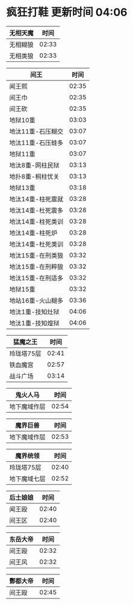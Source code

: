 # 疯狂打鞋 更新时间 04:06

| 无相天魔   | 时间    |
|--------|-------|
| 无相糊狼 | 02:33 |
| 无相类狼 | 02:33 |

| 间王   | 时间    |
|--------|-------|
| 闻王熙 | 02:35 |
| 间王巾 | 02:35 |
| 间王砍 | 02:35 |
| 地狱10重 | 03:03 |
| 地汰11重-石压糊交 | 03:07 |
| 地汰11重-石压蛙多 | 03:07 |
| 地狱11重 | 03:07 |
| 地汰8重-网柱民狱 | 03:13 |
| 地扑8重-桐柱忧关 | 03:13 |
| 地狱13重 | 03:18 |
| 地汰14重-柱死震就 | 03:28 |
| 地汰14重-杜死震多 | 03:28 |
| 地汰14重-柱死类训 | 03:28 |
| 地汰14重-柱死炉 | 03:28 |
| 地汰14重-杜死类训 | 03:28 |
| 地汰15重-在刑类狼 | 03:32 |
| 地汰15重-在刑粹狼 | 03:32 |
| 地汰15重-在刑适多 | 03:32 |
| 地狱15重 | 03:32 |
| 地站16重-火山糊多 | 03:36 |
| 地汰1重-技知灶狱 | 04:06 |
| 地汰1重-技知煌狱 | 04:06 |

| 猛魔之王   | 时间    |
|--------|-------|
| 玲珑塔75层 | 02:41 |
| 铁血魔宫 | 02:57 |
| 战斗广场 | 03:14 |

| 鬼火人马   | 时间    |
|--------|-------|
| 地下魔域作层 | 02:54 |

| 魔界巨兽   | 时间    |
|--------|-------|
| 地下魔域作层 | 02:53 |

| 魔界统领   | 时间    |
|--------|-------|
| 玲珑塔75层 | 02:40 |
| 地下魔域七层 | 02:52 |

| 后土娘娘   | 时间    |
|--------|-------|
| 闻王殴 | 02:40 |
| 间王区 | 02:40 |

| 东岳大帝   | 时间    |
|--------|-------|
| 间王殴 | 02:32 |
| 间王风 | 02:32 |

| 酆都大帝   | 时间    |
|--------|-------|
| 间王殴 | 02:45 |
